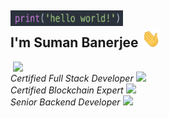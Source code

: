<h2><img src="https://github.com/atheneous/atheneous/blob/main/images/greet/print_hello_world.png" height= "25" width="180">
</br> I'm Suman Banerjee <img src="https://github.com/ABSphreak/ABSphreak/blob/master/gifs/Hi.gif" width="30"></h2>
<img align='right' src="https://cdn.dribbble.com/users/1791559/screenshots/4465351/media/af9126c676894e277b22d4690eceb5b1.gif" width="500">
<p><em>Certified Full Stack Developer <a href="http://www.unb.br"></a><img src="https://static-00.iconduck.com/assets.00/certificate-badge-icon-739x1024-3xip2vkg.png" width="15">
</br>Certified Blockchain Expert <a href="http://www.unb.br"></a><img src="https://static-00.iconduck.com/assets.00/certificate-badge-icon-739x1024-3xip2vkg.png" width="15">
</br>Senior Backend Developer <img src="https://media.giphy.com/media/WUlplcMpOCEmTGBtBW/giphy.gif" width="30"> 
</em></p>

